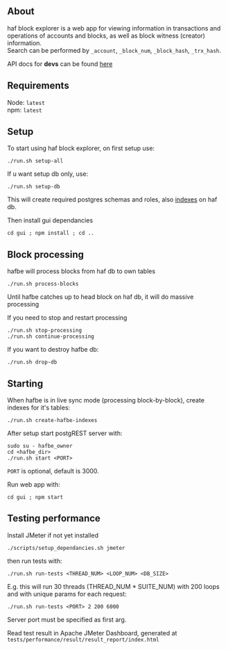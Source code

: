 ## About

haf block explorer is a web app for viewing information in transactions and operations of accounts and blocks, as well as block witness (creator) information.<br>Search can be performed by `_account`, `_block_num`, `_block_hash`, `_trx_hash`.

API docs for **devs** can be found [here](https://gitlab.syncad.com/hive/haf_block_explorer/-/wikis/New-API-Calls)

## Requirements

Node: `latest`<br>
npm: `latest`

## Setup

To start using haf block explorer, on first setup use:
```
./run.sh setup-all
```
If u want setup db only, use:
```
./run.sh setup-db
```
This will create required postgres schemas and roles, also [indexes](https://gitlab.syncad.com/hive/haf_block_explorer/-/blob/22-create-witness-table/db/indexes.sql#L20) on haf db.


Then install gui dependancies
```
cd gui ; npm install ; cd ..
```

## Block processing

hafbe will process blocks from haf db to own tables
```
./run.sh process-blocks
```
Until hafbe catches up to head block on haf db, it will do massive processing


If you need to stop and restart processing
```
./run.sh stop-processing
./run.sh continue-processing
```

If you want to destroy hafbe db:
```
./run.sh drop-db
```

## Starting

When hafbe is in live sync mode (processing block-by-block), create indexes for it's tables:
```
./run.sh create-hafbe-indexes
```

After setup start postgREST server with:
```
sudo su - hafbe_owner
cd <hafbe_dir>
./run.sh start <PORT>
```
`PORT` is optional, default is 3000.

Run web app with:
```
cd gui ; npm start
```

## Testing performance

Install JMeter if not yet installed
```
./scripts/setup_dependancies.sh jmeter
```
then run tests with:
```
./run.sh run-tests <THREAD_NUM> <LOOP_NUM> <DB_SIZE>
```

E.g. this will run 30 threads (THREAD_NUM * SUITE_NUM) with 200 loops and with unique params for each request:
```
./run.sh run-tests <PORT> 2 200 6000
```
Server port must be specified as first arg.

Read test result in Apache JMeter Dashboard, generated at `tests/performance/result/result_report/index.html`
